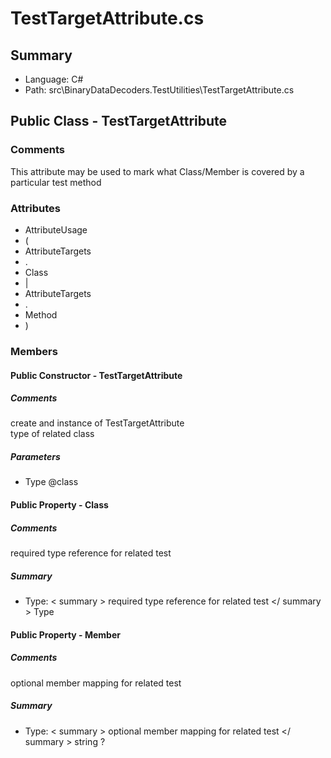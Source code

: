 ﻿# TestTargetAttribute.cs

## Summary

* Language: C#
* Path: src\BinaryDataDecoders.TestUtilities\TestTargetAttribute.cs

## Public Class - TestTargetAttribute

### Comments

 <summary>
 This attribute may be used to mark what Class/Member is covered by a particular test method
 </summary>

### Attributes

 - AttributeUsage
 - (
 - AttributeTargets
 - .
 - Class
 - |
 - AttributeTargets
 - .
 - Method
 - )

### Members

#### Public Constructor - TestTargetAttribute

##### Comments

 <summary>
 create and instance of TestTargetAttribute
 </summary>
 <paramname="class">type of related class</param>

#####  Parameters

 - Type @class 

#### Public Property - Class

##### Comments

 <summary>
 required type reference for related test
 </summary>

##### Summary

 * Type:   < summary > 
  required type reference for related test 
   </ summary > 
  Type 

#### Public Property - Member

##### Comments

 <summary>
 optional member mapping for related test
 </summary>

##### Summary

 * Type:   < summary > 
  optional member mapping for related test 
   </ summary > 
  string ? 

